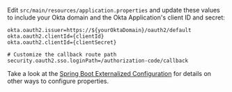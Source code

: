Edit `src/main/resources/application.properties` and update these values to include your Okta domain and the Okta Application's client ID and secret:

```properties
okta.oauth2.issuer=https://${yourOktaDomain}/oauth2/default
okta.oauth2.clientId={clientId}
okta.oauth2.clientId={clientSecret}

# Customize the callback route path
security.oauth2.sso.loginPath=/authorization-code/callback
```

Take a look at the [Spring Boot Externalized Configuration](https://docs.spring.io/spring-boot/docs/current/reference/html/boot-features-external-config.html) for details on other ways to configure properties.

